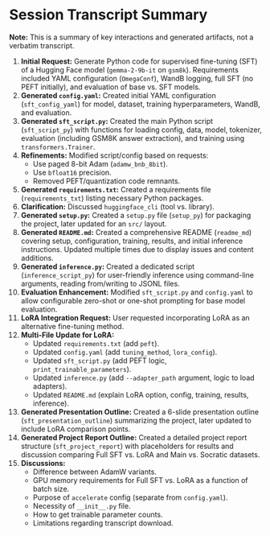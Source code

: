 # Session Transcript Summary

**Note:** This is a summary of key interactions and generated artifacts, not a verbatim transcript.

1.  **Initial Request:** Generate Python code for supervised fine-tuning (SFT) of a Hugging Face model (`gemma-2-9b-it` on `gsm8k`). Requirements included YAML configuration (`OmegaConf`), WandB logging, full SFT (no PEFT initially), and evaluation of base vs. SFT models.
2.  **Generated `config.yaml`:** Created initial YAML configuration (`sft_config_yaml`) for model, dataset, training hyperparameters, WandB, and evaluation.
3.  **Generated `sft_script.py`:** Created the main Python script (`sft_script_py`) with functions for loading config, data, model, tokenizer, evaluation (including GSM8K answer extraction), and training using `transformers.Trainer`.
4.  **Refinements:** Modified script/config based on requests:
    * Use paged 8-bit Adam (`adamw_bnb_8bit`).
    * Use `bfloat16` precision.
    * Removed PEFT/quantization code remnants.
5.  **Generated `requirements.txt`:** Created a requirements file (`requirements_txt`) listing necessary Python packages.
6.  **Clarification:** Discussed `huggingface_cli` (tool vs. library).
7.  **Generated `setup.py`:** Created a `setup.py` file (`setup_py`) for packaging the project, later updated for an `src/` layout.
8.  **Generated `README.md`:** Created a comprehensive README (`readme_md`) covering setup, configuration, training, results, and initial inference instructions. Updated multiple times due to display issues and content additions.
9.  **Generated `inference.py`:** Created a dedicated script (`inference_script_py`) for user-friendly inference using command-line arguments, reading from/writing to JSONL files.
10. **Evaluation Enhancement:** Modified `sft_script.py` and `config.yaml` to allow configurable zero-shot or one-shot prompting for base model evaluation.
11. **LoRA Integration Request:** User requested incorporating LoRA as an alternative fine-tuning method.
12. **Multi-File Update for LoRA:**
    * Updated `requirements.txt` (add `peft`).
    * Updated `config.yaml` (add `tuning_method`, `lora_config`).
    * Updated `sft_script.py` (add PEFT logic, `print_trainable_parameters`).
    * Updated `inference.py` (add `--adapter_path` argument, logic to load adapters).
    * Updated `README.md` (explain LoRA option, config, training, results, inference).
13. **Generated Presentation Outline:** Created a 6-slide presentation outline (`sft_presentation_outline`) summarizing the project, later updated to include LoRA comparison points.
14. **Generated Project Report Outline:** Created a detailed project report structure (`sft_project_report`) with placeholders for results and discussion comparing Full SFT vs. LoRA and Main vs. Socratic datasets.
15. **Discussions:**
    * Difference between AdamW variants.
    * GPU memory requirements for Full SFT vs. LoRA as a function of batch size.
    * Purpose of `accelerate` config (separate from `config.yaml`).
    * Necessity of `__init__.py` file.
    * How to get trainable parameter counts.
    * Limitations regarding transcript download.

